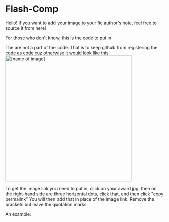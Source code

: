 # Flash-Comp

Hello! If you want to add your image to your fic author's note, feel free to source it from here!

For those who don't know, this is the code to put in
<!-- <img src="[the image link]" alt="[name of image]" width="400" height="400" /> -->

The <!-- and --> are not a part of the code. That is to keep github from registering the code as code cuz otherwise it would look like this <img src="[the image link]" alt="[name of image]" width="400" height="400" />

To get the image link you need to put in, click on your award jpg, then on the right-hand side are three horizontal dots, click that, and then click "copy permalink" You will then add that in place of the image link. Remove the brackets but leave the quotation marks.

An example:
<!-- 
